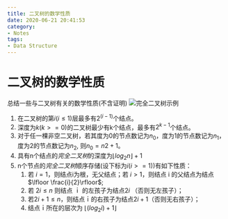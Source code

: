 ```yaml
---
title: 二叉树的数学性质
date: 2020-06-21 20:41:53
category: 
- Notes
tags:
- Data Structure
---
```



# 二叉树的数学性质
总结一些与二叉树有关的数学性质(不含证明)
![完全二叉树示例](https://s1.ax1x.com/2020/06/22/NY9tX9.gif)

1.  在二叉树的第$i(i\le1)$层最多有$2^{(i-1)}$个结点。
2.  深度为$k(k>=0)$的二叉树最少有k个结点，最多有$2^{k-1}$个结点。 
3.  对于任一棵非空二叉树，若其度为0的节点数记为$n_0$，度为1的节点数记为$n_1$， 度为2的节点数记为$n_2$, 则$n_0 = n2+1$。
4.  具有n个结点的*完全二叉树*的深度为$\lfloor log_2 n\rfloor +1$
5.   n个节点的*完全二叉树*顺序存储(设下标为$i (i >= 1)$)有如下性质： 
     1. 若 $i = 1$，则结点i为根，无父结点；若 $i > 1$，则结点 i 的父结点为结点$\lfloor \frac{i}{2}\rfloor$; 
     2. 若 $2i \le n$ 则结点 ｉ 的左孩子为结点$2  i$ （否则无左孩子）； 
     3. 若$2 i +1 \le n$，则结点ｉ的右孩子为结点$2  i + 1$（否则无右孩子）； 
     4. 结点ｉ所在的层次为 $\lfloor (log_2i)+1\rfloor$ 